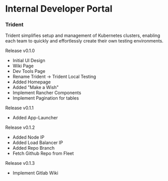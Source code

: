 # Internal Developer Portal

### Trident
Trident simplifies setup and management of Kubernetes clusters, enabling each team to quickly and effortlessly create their own testing environments.

Release v0.1.0
-  Initial UI Design
-  Wiki Page
-  Dev Tools Page
-  Rename Trident -> Trident Local Testing
-  Added Homepage
-  Added "Make a Wish"
-  Implement Rancher Components
-  Implement Pagination for tables

Release v0.1.1
- Added App-Launcher

Release v0.1.2
- Added Node IP
- Added Load Balancer IP
- Added Repo Branch
- Fetch Github Repo from Fleet

Release v0.1.3
- Implement Gitlab Wiki